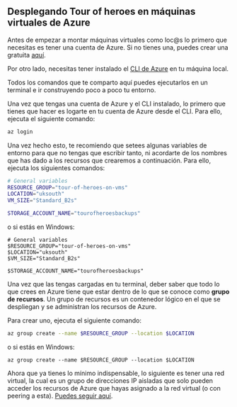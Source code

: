 ## Desplegando Tour of heroes en máquinas virtuales de Azure

Antes de empezar a montar máquinas virtuales como loc@s lo primero que necesitas es tener una cuenta de Azure. Si no tienes una, puedes crear una gratuita [aquí](https://azure.microsoft.com/es-es/free/).

Por otro lado, necesitas tener instalado el [CLI de Azure](https://docs.microsoft.com/es-es/cli/azure/install-azure-cli?view=azure-cli-latest) en tu máquina local.

Todos los comandos que te comparto aquí puedes ejecutarlos en un terminal e ir construyendo poco a poco tu entorno. 

Una vez que tengas una cuenta de Azure y el CLI instalado, lo primero que tienes que hacer es logarte en tu cuenta de Azure desde el CLI. Para ello, ejecuta el siguiente comando:

```bash
az login
```

Una vez hecho esto, te recomiendo que setees algunas variables de entorno para que no tengas que escribir tanto, ni acordarte de los nombres que has dado a los recursos que crearemos a continuación. Para ello, ejecuta los siguientes comandos:

```bash
# General variables
RESOURCE_GROUP="tour-of-heroes-on-vms"
LOCATION="uksouth"
VM_SIZE="Standard_B2s"

STORAGE_ACCOUNT_NAME="tourofheroesbackups"
```

o si estás en Windows:

```pwsh
# General variables
$RESOURCE_GROUP="tour-of-heroes-on-vms"
$LOCATION="uksouth"
$VM_SIZE="Standard_B2s"

$STORAGE_ACCOUNT_NAME="tourofheroesbackups"
```

Una vez que las tengas cargadas en tu terminal, deber saber que todo lo que crees en Azure tiene que estar dentro de lo que se conoce como **grupo de recursos**. Un grupo de recursos es un contenedor lógico en el que se despliegan y se administran los recursos de Azure.

Para crear uno, ejecuta el siguiente comando:

```bash
az group create --name $RESOURCE_GROUP --location $LOCATION
```

o si estás en Windows:

```pwsh
az group create --name $RESOURCE_GROUP --location $LOCATION
```

Ahora que ya tienes lo mínimo indispensable, lo siguiente es tener una red virtual, la cual es un grupo de direcciones IP aisladas que solo pueden acceder los recursos de Azure que hayas asignado a la red virtual (o con peering a esta). [Puedes seguir aquí](/04-cloud/azure/iaas/00-vnet/README.md).